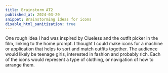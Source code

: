 ```yaml
---
title: Brainstorm AT2
published_at: 2024-03-20
snippet: Brainstorming ideas for icons
disable_html_sanitization: true
---
```


One rough idea I had was inspired by Clueless and the outfit picker in the film, linking to the home prompt. I thought I could make icons for a machine or application that helps to sort and match outfits together. The audience would likely be teenage girls, interested in fashion and probably rich. Each of the icons would represent a type of clothing, or navigation of how to arrange them. 